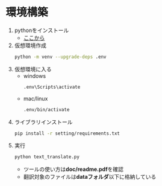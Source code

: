 # 環境構築

1. pythonをインストール
    - [ここから](https://www.python.org/)
2. 仮想環境作成
    ```bash
    python -m venv --upgrade-deps .env
    ```
3. 仮想環境に入る
    - windows
        ```bash
        .env\Scripts\activate
        ```
    - mac/linux
        ```bash
        .env/bin/activate
        ```
4. ライブラリインストール
    ```bash
    pip install -r setting/requirements.txt
    ```
5. 実行
    ```bash
    python text_translate.py
    ```
    - ツールの使い方は**doc/readme.pdf**を確認
    - 翻訳対象のファイルは**dataフォルダ**以下に格納している